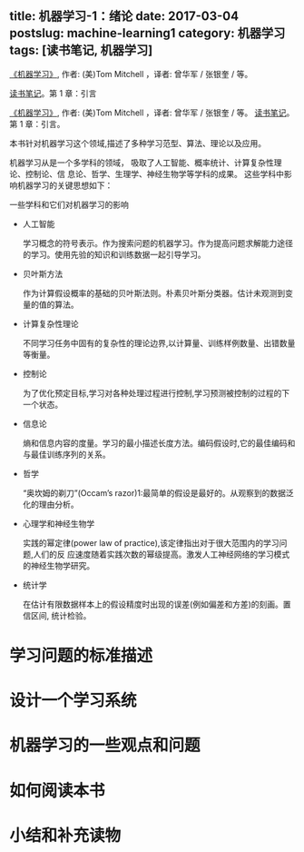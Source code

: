 title: 机器学习-1：绪论
date: 2017-03-04
postslug: machine-learning1
category: 机器学习
tags: [读书笔记, 机器学习]
---

[《机器学习》](https://book.douban.com/subject/1102235/),  作者: (美)Tom Mitchell ，译者: 曾华军 / 张银奎 / 等。

[读书笔记]({filename}index.md)。第 1 章：引言

<!-- more -->

[《机器学习》](https://book.douban.com/subject/1102235/),  作者: (美)Tom Mitchell ，译者: 曾华军 / 张银奎 / 等。
[读书笔记]({filename}index.md)。第 1 章：引言。


本书针对机器学习这个领域,描述了多种学习范型、算法、理论以及应用。

机器学习从是一个多学科的领域，
吸取了人工智能、概率统计、计算复杂性理论、控制论、信 息论、哲学、生理学、神经生物学等学科的成果。
这些学科中影响机器学习的关键思想如下：

一些学科和它们对机器学习的影响

- 人工智能

  学习概念的符号表示。作为搜索问题的机器学习。作为提高问题求解能力途径的学习。使用先验的知识和训练数据一起引导学习。

- 贝叶斯方法

  作为计算假设概率的基础的贝叶斯法则。朴素贝叶斯分类器。估计未观测到变量的值的算法。

- 计算复杂性理论

  不同学习任务中固有的复杂性的理论边界,以计算量、训练样例数量、出错数量等衡量。

- 控制论

  为了优化预定目标,学习对各种处理过程进行控制,学习预测被控制的过程的下一个状态。

- 信息论

  熵和信息内容的度量。学习的最小描述长度方法。编码假设时,它的最佳编码和与最佳训练序列的关系。

- 哲学

  “奥坎姆的剃刀”(Occam’s razor)1:最简单的假设是最好的。从观察到的数据泛化的理由分析。

- 心理学和神经生物学

  实践的幂定律(power law of practice),该定律指出对于很大范围内的学习问题,人们的反 应速度随着实践次数的幂级提高。激发人工神经网络的学习模式的神经生物学研究。

- 统计学

  在估计有限数据样本上的假设精度时出现的误差(例如偏差和方差)的刻画。置信区间, 统计检验。


# 学习问题的标准描述

# 设计一个学习系统

# 机器学习的一些观点和问题

# 如何阅读本书

# 小结和补充读物
